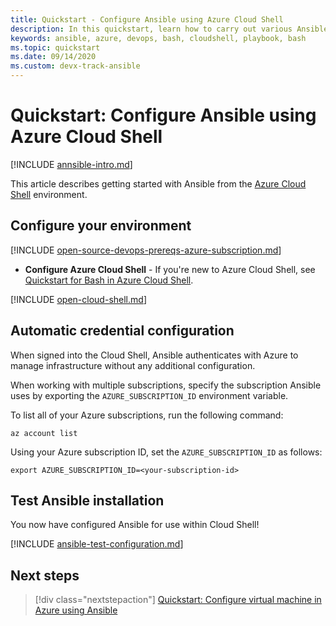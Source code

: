 ```yaml
---
title: Quickstart - Configure Ansible using Azure Cloud Shell
description: In this quickstart, learn how to carry out various Ansible tasks with Bash in Azure Cloud Shell
keywords: ansible, azure, devops, bash, cloudshell, playbook, bash
ms.topic: quickstart
ms.date: 09/14/2020
ms.custom: devx-track-ansible
---
```


# Quickstart: Configure Ansible using Azure Cloud Shell

[!INCLUDE [annsible-intro.md](includes/ansible-intro.md)]

This article describes getting started with Ansible from the [Azure Cloud Shell](/azure/cloud-shell/overview) environment.

## Configure your environment

[!INCLUDE [open-source-devops-prereqs-azure-subscription.md](../includes/open-source-devops-prereqs-azure-subscription.md)]
- **Configure Azure Cloud Shell** - If you're new to Azure Cloud Shell, see [Quickstart for Bash in Azure Cloud Shell](https://docs.microsoft.com/azure/cloud-shell/quickstart).

[!INCLUDE [open-cloud-shell.md](../includes/open-cloud-shell.md)]

## Automatic credential configuration

When signed into the Cloud Shell, Ansible authenticates with Azure to manage infrastructure without any additional configuration. 

When working with multiple subscriptions, specify the subscription Ansible uses by exporting the `AZURE_SUBSCRIPTION_ID` environment variable. 

To list all of your Azure subscriptions, run the following command:

```azurecli-interactive
az account list
```

Using your Azure subscription ID, set the `AZURE_SUBSCRIPTION_ID` as follows:

```console
export AZURE_SUBSCRIPTION_ID=<your-subscription-id>
```

## Test Ansible installation

You now have configured Ansible for use within Cloud Shell!

[!INCLUDE [ansible-test-configuration.md](includes/ansible-test-configuration.md)]

## Next steps

> [!div class="nextstepaction"] 
> [Quickstart: Configure virtual machine in Azure using Ansible](./vm-configure.md)

